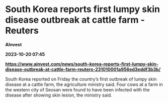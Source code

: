 # South Korea reports first lumpy skin disease outbreak at cattle farm - Reuters
**AInvest**

**2023-10-20 07:45**

**https://www.ainvest.com/news/south-korea-reports-first-lumpy-skin-disease-outbreak-at-cattle-farm-reuters-231010001a956ed3eddf3b3b/**

South Korea reported on Friday the country’s first outbreak of lumpy skin disease at a cattle farm, the agriculture ministry said. Four cows at a farm in the western city of Seosan were found to have been infected with the disease after showing skin lesion, the ministry said.
